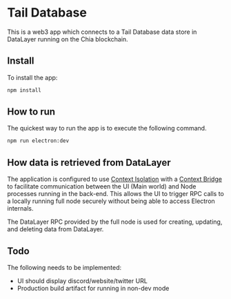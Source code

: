 # Tail Database

This is a web3 app which connects to a Tail Database data store in DataLayer running on the Chia blockchain.

## Install

To install the app:

```bash
npm install
```

## How to run

The quickest way to run the app is to execute the following command.

```bash
npm run electron:dev
```

## How data is retrieved from DataLayer

The application is configured to use [Context Isolation](https://www.electronjs.org/docs/latest/tutorial/context-isolation) with a [Context Bridge](https://www.electronjs.org/docs/latest/api/context-bridge) to facilitate communication between the UI (Main world) and Node processes running in the back-end. This allows the UI to trigger RPC calls to a locally running full node securely without being able to access Electron internals.

The DataLayer RPC provided by the full node is used for creating, updating, and deleting data from DataLayer.

## Todo

The following needs to be implemented:

* UI should display discord/website/twitter URL
* Production build artifact for running in non-dev mode
